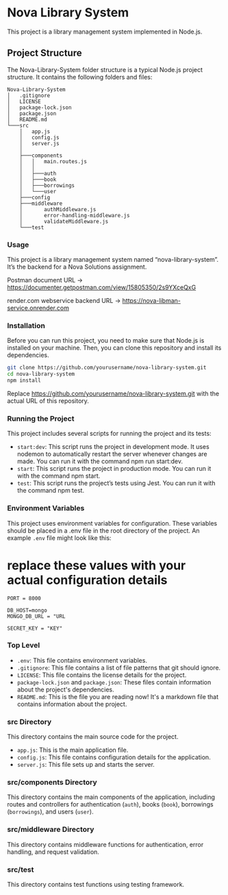 
# Nova Library System

This project is a library management system implemented in Node.js.

## Project Structure
The Nova-Library-System folder structure is a typical Node.js project structure. It contains the following folders and files:

```text
Nova-Library-System
│   .gitignore
│   LICENSE
│   package-lock.json
│   package.json
│   README.md
└───src
    │   app.js
    │   config.js
    │   server.js
    │
    ├───components
    │   │   main.routes.js
    │   │
    │   ├───auth
    │   ├───book
    │   ├───borrowings
    │   └───user
    ├───config
    ├───middleware
    │       authMiddleware.js
    │       error-handling-middleware.js
    │       validateMiddleware.js
    └───test

```

### Usage
This project is a library management system named “nova-library-system”. It’s the backend for a Nova Solutions assignment.

Postman document URL ->
https://documenter.getpostman.com/view/15805350/2s9YXceQxG 

render.com webservice backend URL ->
https://nova-libman-service.onrender.com

### Installation
Before you can run this project, you need to make sure that Node.js is installed on your machine. Then, you can clone this repository and install its dependencies.

```bash
git clone https://github.com/yourusername/nova-library-system.git
cd nova-library-system
npm install
```

Replace https://github.com/yourusername/nova-library-system.git with the actual URL of this repository.

### Running the Project
This project includes several scripts for running the project and its tests:

- `start:dev`: This script runs the project in development mode. It uses nodemon to automatically restart the server whenever changes are made. You can run it with the command npm run start:dev.
- `start`: This script runs the project in production mode. You can run it with the command npm start.
- `test`: This script runs the project’s tests using Jest. You can run it with the command npm test.

### Environment Variables
This project uses environment variables for configuration. These variables should be placed in a .env file in the root directory of the project. An example `.env` file might look like this:

# replace these values with your actual configuration details

```text
PORT = 8000

DB_HOST=mongo
MONGO_DB_URL = "URL

SECRET_KEY = "KEY"

```

### Top Level

- `.env`: This file contains environment variables.
- `.gitignore`: This file contains a list of file patterns that git should ignore.
- `LICENSE`: This file contains the license details for the project.
- `package-lock.json` and `package.json`: These files contain information about the project's dependencies.
- `README.md`: This is the file you are reading now! It's a markdown file that contains information about the project.

### src Directory

This directory contains the main source code for the project.

- `app.js`: This is the main application file.
- `config.js`: This file contains configuration details for the application.
- `server.js`: This file sets up and starts the server.

### src/components Directory

This directory contains the main components of the application, including routes and controllers for authentication (`auth`), books (`book`), borrowings (`borrowings`), and users (`user`).

### src/middleware Directory

This directory contains middleware functions for authentication, error handling, and request validation.

### src/test

This directory contains test functions using testing framework.
